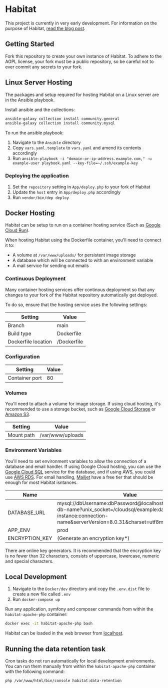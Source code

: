 # Habitat

This project is currently in very early development. For information on the purpose of Habitat,
[read the blog post](https://carlnewton.github.io/posts/location-based-social-network/).

## Getting Started

Fork this repository to create your own instance of Habitat. To adhere to the AGPL license, your fork must be a public
repository, so be careful not to ever commit any secrets to your fork.

## Linux Server Hosting

The packages and setup required for hosting Habitat on a Linux server are in the Ansible playbook.

Install ansible and the collections:

```sh
ansible-galaxy collection install community.general
ansible-galaxy collection install community.mysql
```

To run the ansible playbook:

1. Navigate to the `Ansible` directory
2. Copy `vars.yaml.template` to `vars.yaml` and amend its contents accordingly
3. Run `ansible-playbook -i "domain-or-ip-address.example.com," -u example-user playbook.yaml --key-file=~/.ssh/example-key`

### Deploying the application

1. Set the `repository` setting in `App/deploy.php` to your fork of Habitat
2. Update the `host` entry in `App/deploy.php` accordingly
3. Run `vendor/bin/dep deploy`

## Docker Hosting

Habitat can be setup to run on a container hosting service (Such as [Google Cloud Run](https://cloud.google.com/run)).

When hosting Habitat using the Dockerfile container, you'll need to connect it to:

- A volume at `/var/www/uploads/` for persistent image storage
- A database which will be connected to with an environment variable
- A mail service for sending out emails

### Continuous Deployment

Many container hosting services offer continous deployment so that any changes to your fork of the Habitat repository
automatically get deployed. 

To do so, ensure that the hosting service uses the following settings:

| Setting             | Value       |
| ------------------- | ----------- |
| Branch              | main        |
| Build type          | Dockerfile  |
| Dockerfile location | /Dockerfile |

### Configuration

| Setting        | Value |
| -------------- | ----- |
| Container port | 80    |

### Volumes

You'll need to attach a volume for image storage. If using cloud hosting, it's recommended to use a storage bucket, such
as [Google Cloud Storage](https://cloud.google.com/storage/) or [Amazon S3](https://docs.aws.amazon.com/AmazonS3/latest/userguide/Welcome.html).

| Setting    | Value            |
| ---------- | ---------------- |
| Mount path | /var/www/uploads |

### Environment Variables

You'll need to set environment variables to allow the connection of a database and email handler. If using Google Cloud
hosting, you can use the [Google Cloud SQL](https://cloud.google.com/sql) service for the database, and if using AWS,
you could use [AWS RDS](https://aws.amazon.com/rds/). For email handling, [Mailjet](https://www.mailjet.com/) have a
free tier that should be enough for most Habitat isntances.

| Name           | Value                                  |
| -------------- | -------------------------------------- |
| DATABASE_URL   | mysql://dbUsername:dbPassword@localhost:3306/example-db-name?unix_socket=/cloudsql/example:database-instance:connection-name&serverVersion=8.0.31&charset=utf8mb4 |
| APP_ENV        | prod                                   |
| ENCRYPTION_KEY | (Generate an encryption key*)          |

There are online key generators. It is recommended that the encryption key is no fewer than 32 characters, consists of
uppercase, lowercase, numeric and special characters.

## Local Development

1. Navigate to the `Docker/dev` directory and copy the `.env.dist` file to create a new file called `.env`
2. Run `docker-compose up`

Run any application, symfony and composer commands from within the `habitat-apache-php` container:

```sh
docker exec -it habitat-apache-php bash
```

Habitat can be loaded in the web browser from [localhost](http://localhost).

## Running the data retention task

Cron tasks do not run automatically for local development environments. You can run them manually from within the
`habitat-apache-php` container with the following command:

```sh
php /var/www/html/bin/console habitat:data-retention
```
